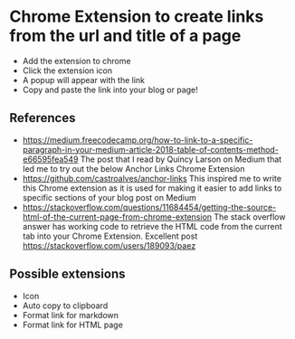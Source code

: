 # Chrome Extension to create links from the url and title of a page

- Add the extension to chrome
- Click the extension icon
- A popup will appear with the link
- Copy and paste the link into your blog or page!

## References

- https://medium.freecodecamp.org/how-to-link-to-a-specific-paragraph-in-your-medium-article-2018-table-of-contents-method-e66595fea549 The post that I read by Quincy Larson on Medium that led me to try out the below Anchor Links Chrome Extension
- https://github.com/castroalves/anchor-links This inspired me to write this Chrome extension as it is used for making it easier to add links to specific sections of your blog post on Medium
- https://stackoverflow.com/questions/11684454/getting-the-source-html-of-the-current-page-from-chrome-extension The stack overflow answer has working code to retrieve the HTML code from the current tab into your Chrome Extension. Excellent post https://stackoverflow.com/users/189093/paez

## Possible extensions

- Icon
- Auto copy to clipboard
- Format link for markdown
- Format link for HTML page

